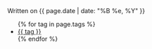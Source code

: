 <div class="date">Written on {{ page.date | date: "%B %e, %Y" }}</div> <ul class="tag_list_in_post">{% for tag in page.tags %}<li class="inline tag_list_item"><a class="tag_list_link" href="/tag/{{ tag }}">{{ tag }}</a></li>{% endfor %}</ul></div>
